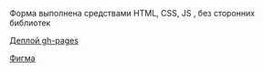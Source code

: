 Форма выполнена средствами HTML, CSS, JS , без сторонних библиотек

[Деплой gh-pages](https://red-handed-guy.github.io/brotherhood/practice-1/)

[Фигма](https://www.figma.com/file/oH1XMoId33T2lGH0ZenGHx/%D0%A4%D0%BE%D1%80%D0%BC%D0%B0-%D0%B4%D0%BB%D1%8F-%D1%82%D0%B5%D1%81%D1%82%D0%BE%D0%B2%D0%BE%D0%B3%D0%BE-%D0%B7%D0%B0%D0%B4%D0%B0%D0%BD%D0%B8%D1%8F?node-id=1%3A5)
